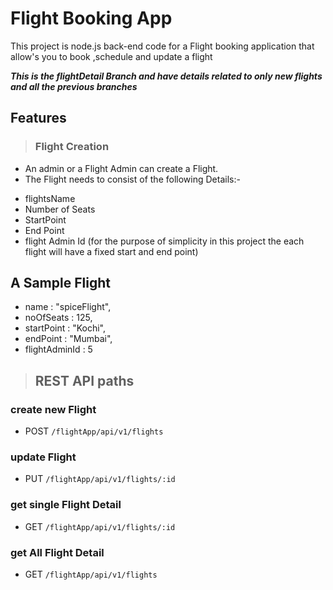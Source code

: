 # Flight Booking App
This project is node.js back-end code for a Flight booking application that allow's you to book ,schedule and update a flight

***This is the flightDetail Branch and have details related to only new flights and all the previous branches***

## Features
> ### Flight Creation
 * An admin or a Flight Admin can create a Flight.
 * The Flight needs to consist of the following Details:-
  - flightsName
  - Number of Seats
  - StartPoint
  - End Point
  - flight Admin Id
(for the purpose of simplicity in this project the each flight will have a fixed start and end point)


## A Sample Flight 
  - name : "spiceFlight",
  - noOfSeats : 125,
  - startPoint : "Kochi",
  - endPoint : "Mumbai",
  - flightAdminId : 5


> ## REST API paths
### create new Flight 
* POST `/flightApp/api/v1/flights`

### update Flight
*  PUT `/flightApp/api/v1/flights/:id`
  
### get single Flight Detail
*  GET `/flightApp/api/v1/flights/:id`

### get All Flight Detail
*  GET `/flightApp/api/v1/flights`
